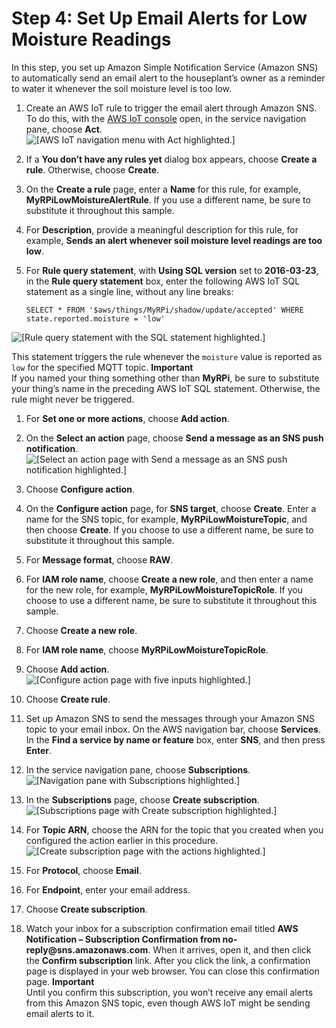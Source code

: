 # Step 4: Set Up Email Alerts for Low Moisture Readings<a name="iot-plant-step4"></a>

In this step, you set up Amazon Simple Notification Service \(Amazon SNS\) to automatically send an email alert to the houseplant’s owner as a reminder to water it whenever the soil moisture level is too low\.

1. Create an AWS IoT rule to trigger the email alert through Amazon SNS\. To do this, with the [ AWS IoT console](https://console.aws.amazon.com/iot/home) open, in the service navigation pane, choose **Act**\.  
![\[AWS IoT navigation menu with Act highlighted.\]](http://docs.aws.amazon.com/iot/latest/developerguide/images/console-act.png)

1. If a **You don’t have any rules yet** dialog box appears, choose **Create a rule**\. Otherwise, choose **Create**\.

1. On the **Create a rule** page, enter a **Name** for this rule, for example, **MyRPiLowMoistureAlertRule**\. If you use a different name, be sure to substitute it throughout this sample\.

1. For **Description**, provide a meaningful description for this rule, for example, **Sends an alert whenever soil moisture level readings are too low**\.

1. For **Rule query statement**, with **Using SQL version** set to **2016\-03\-23**, in the **Rule query statement** box, enter the following AWS IoT SQL statement as a single line, without any line breaks:

   ```
   SELECT * FROM '$aws/things/MyRPi/shadow/update/accepted' WHERE state.reported.moisture = 'low'
   ```  
![\[Rule query statement with the SQL statement highlighted.\]](http://docs.aws.amazon.com/iot/latest/developerguide/images/console-rule-query-statement.png)

   This statement triggers the rule whenever the `moisture` value is reported as `low` for the specified MQTT topic\.
**Important**  
If you named your thing something other than **MyRPi**, be sure to substitute your thing’s name in the preceding AWS IoT SQL statement\. Otherwise, the rule might never be triggered\.

1. For **Set one or more actions**, choose **Add action**\.

1. On the **Select an action** page, choose **Send a message as an SNS push notification**\.  
![\[Select an action page with Send a message as an SNS push notification highlighted.\]](http://docs.aws.amazon.com/iot/latest/developerguide/images/console-select-sns-action.png)

1. Choose **Configure action**\.

1. On the **Configure action** page, for **SNS target**, choose **Create**\. Enter a name for the SNS topic, for example, **MyRPiLowMoistureTopic**, and then choose **Create**\. If you choose to use a different name, be sure to substitute it throughout this sample\.

1. For **Message format**, choose **RAW**\.

1. For **IAM role name**, choose **Create a new role**, and then enter a name for the new role, for example, **MyRPiLowMoistureTopicRole**\. If you choose to use a different name, be sure to substitute it throughout this sample\.

1. Choose **Create a new role**\.

1. For **IAM role name**, choose **MyRPiLowMoistureTopicRole**\.

1. Choose **Add action**\.  
![\[Configure action page with five inputs highlighted.\]](http://docs.aws.amazon.com/iot/latest/developerguide/images/console-configure-sns-rule.png)

1. Choose **Create rule**\.

1. Set up Amazon SNS to send the messages through your Amazon SNS topic to your email inbox\. On the AWS navigation bar, choose **Services**\. In the **Find a service by name or feature** box, enter **SNS**, and then press **Enter**\.

1. In the service navigation pane, choose **Subscriptions**\.  
![\[Navigation pane with Subscriptions highlighted.\]](http://docs.aws.amazon.com/iot/latest/developerguide/images/console-sns-subscriptions.png)

1. In the **Subscriptions** page, choose **Create subscription**\.  
![\[Subscriptions page with Create subscription highlighted.\]](http://docs.aws.amazon.com/iot/latest/developerguide/images/console-sns-create-subscription.png)

1. For **Topic ARN**, choose the ARN for the topic that you created when you configured the action earlier in this procedure\.  
![\[Create subscription page with the actions highlighted.\]](http://docs.aws.amazon.com/iot/latest/developerguide/images/console-sns-subscription-details.png)

1. For **Protocol**, choose **Email**\.

1. For **Endpoint**, enter your email address\.

1. Choose **Create subscription**\.

1. Watch your inbox for a subscription confirmation email titled **AWS Notification – Subscription Confirmation from no\-reply@sns\.amazonaws\.com**\. When it arrives, open it, and then click the **Confirm subscription** link\. After you click the link, a confirmation page is displayed in your web browser\. You can close this confirmation page\.
**Important**  
Until you confirm this subscription, you won’t receive any email alerts from this Amazon SNS topic, even though AWS IoT might be sending email alerts to it\.